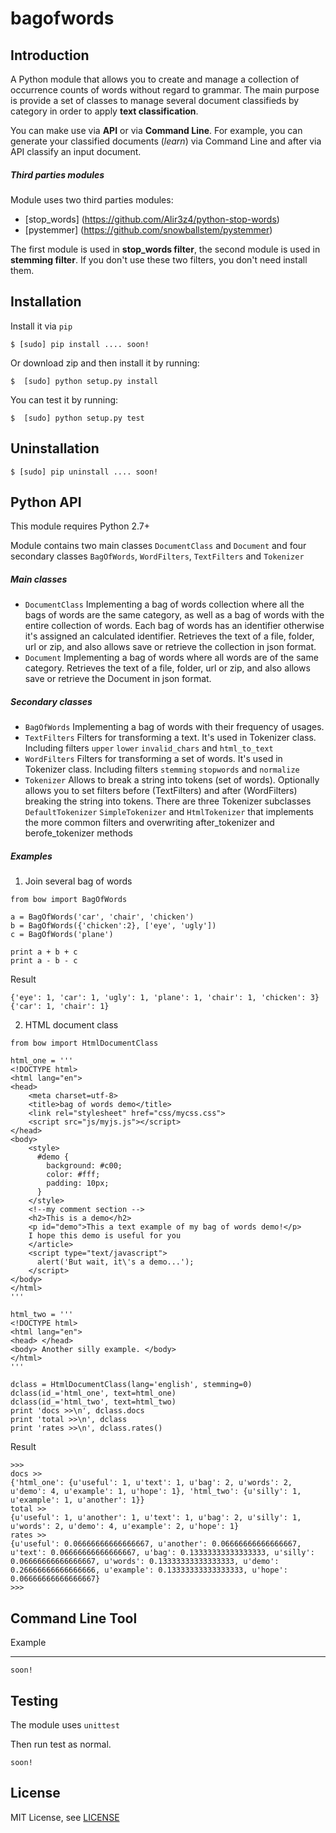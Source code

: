 # bagofwords

Introduction
------------

A Python module that allows you to create and manage a collection of occurrence counts of words without regard to grammar. The main purpose is provide a set of classes to manage several document classifieds by category in order to apply **text classification**.

You can make use via **API** or via **Command Line**. For example, you can generate your classified documents (*learn*) via Command Line and after via API classify an input document.

##### Third parties modules

Module uses two third parties modules:

* [stop_words] (https://github.com/Alir3z4/python-stop-words)
* [pystemmer] (https://github.com/snowballstem/pystemmer)

The first module is used in **stop_words filter**, the second module is used in **stemming filter**. If you don't use these two filters, you don't need install them.

Installation
------------

 Install it via `pip`

`$ [sudo] pip install .... soon!`

Or download zip and then install it by running:

`$  [sudo] python setup.py install `

You can test it by running:

`$  [sudo] python setup.py test `

Uninstallation
--------------

`$ [sudo] pip uninstall .... soon!`

Python API
----------

This module requires Python 2.7+ 

Module contains two main classes `DocumentClass` and `Document` and four secondary classes `BagOfWords`, `WordFilters`, `TextFilters` and `Tokenizer`

##### Main classes

* `DocumentClass` Implementing a bag of words collection where all the bags of words are the same category, as well as a bag of words with the entire collection of words. Each bag of words has an identifier otherwise it's assigned an calculated identifier. Retrieves the text of a file, folder, url or zip, and also allows save or retrieve
    the collection in json format.
* `Document` Implementing a bag of words where all words are of the same category. Retrieves the text of a file, folder, url or zip, and also allows save or retrieve the Document in json format.

##### Secondary classes

* `BagOfWords` Implementing a bag of words with their frequency of usages.
* `TextFilters` Filters for transforming a text. It's used in Tokenizer class. Including filters `upper` `lower` `invalid_chars` and `html_to_text`
* `WordFilters` Filters for transforming a set of words. It's used in Tokenizer class. Including filters `stemming` `stopwords` and `normalize`
* `Tokenizer` Allows to break a string into tokens (set of words). Optionally allows you to set filters before (TextFilters) and after (WordFilters) breaking the string into tokens. There are three Tokenizer subclasses `DefaultTokenizer` `SimpleTokenizer` and `HtmlTokenizer` that implements the more common filters and overwriting after_tokenizer and berofe_tokenizer methods

##### Examples

1. Join several bag of words

```
from bow import BagOfWords

a = BagOfWords('car', 'chair', 'chicken')
b = BagOfWords({'chicken':2}, ['eye', 'ugly'])
c = BagOfWords('plane')

print a + b + c
print a - b - c
```

Result

```
{'eye': 1, 'car': 1, 'ugly': 1, 'plane': 1, 'chair': 1, 'chicken': 3}
{'car': 1, 'chair': 1}
```

2. HTML document class

```
from bow import HtmlDocumentClass

html_one = '''
<!DOCTYPE html>
<html lang="en">
<head>
	<meta charset=utf-8>
	<title>bag of words demo</title>
	<link rel="stylesheet" href="css/mycss.css">
	<script src="js/myjs.js"></script>
</head>
<body>
	<style>
	  #demo {
		background: #c00;
		color: #fff;
		padding: 10px;
	  }
	</style>
	<!--my comment section -->
	<h2>This is a demo</h2>
	<p id="demo">This a text example of my bag of words demo!</p>
	I hope this demo is useful for you
	</article>
	<script type="text/javascript">
	  alert('But wait, it\'s a demo...');
	</script>
</body>
</html>
'''

html_two = '''
<!DOCTYPE html>
<html lang="en">
<head> </head>
<body> Another silly example. </body>
</html>
'''

dclass = HtmlDocumentClass(lang='english', stemming=0)
dclass(id_='html_one', text=html_one)
dclass(id_='html_two', text=html_two)
print 'docs >>\n', dclass.docs
print 'total >>\n', dclass
print 'rates >>\n', dclass.rates()
```

Result

```
>>> 
docs >>
{'html_one': {u'useful': 1, u'text': 1, u'bag': 2, u'words': 2, u'demo': 4, u'example': 1, u'hope': 1}, 'html_two': {u'silly': 1, u'example': 1, u'another': 1}}
total >>
{u'useful': 1, u'another': 1, u'text': 1, u'bag': 2, u'silly': 1, u'words': 2, u'demo': 4, u'example': 2, u'hope': 1}
rates >>
{u'useful': 0.06666666666666667, u'another': 0.06666666666666667, u'text': 0.06666666666666667, u'bag': 0.13333333333333333, u'silly': 0.06666666666666667, u'words': 0.13333333333333333, u'demo': 0.26666666666666666, u'example': 0.13333333333333333, u'hope': 0.06666666666666667}
>>>
```


Command Line Tool
-----------------


Example
*******

```
soon!
```

Testing
-------
The module uses ```unittest```

Then run test as normal.

```
soon!
```

License
-------
MIT License, see [LICENSE](https://github.com/dmiro/bagofwords/blob/master/LICENSE)


